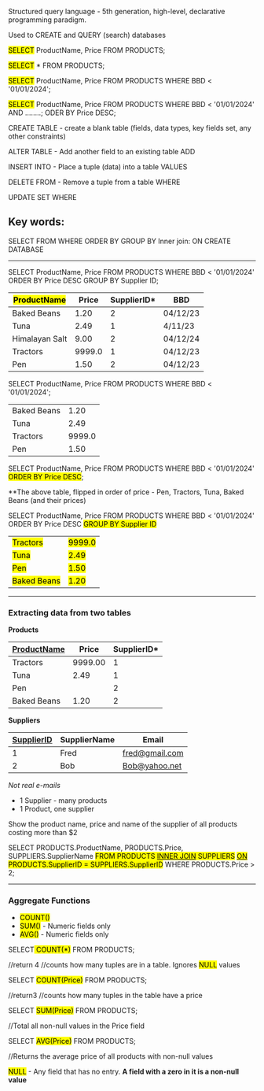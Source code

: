  Structured query language - 5th generation, high-level, declarative programming paradigm.

Used to CREATE and QUERY (search) databases

<mark class="hltr-cyan">SELECT</mark> ProductName, Price 
FROM PRODUCTS;

<mark class="hltr-cyan">SELECT</mark> *
FROM PRODUCTS;

<mark class="hltr-cyan">SELECT</mark> ProductName, Price
FROM PRODUCTS
WHERE BBD < '01/01/2024';

<mark class="hltr-cyan">SELECT</mark> ProductName, Price
FROM PRODUCTS
WHERE BBD < '01/01/2024' AND ........;
ODER BY Price DESC;


CREATE TABLE - create a blank table (fields, data types, key fields set, any other constraints)

ALTER TABLE - Add another field to an existing table
ADD

INSERT INTO - Place a tuple (data) into a table
VALUES

DELETE FROM - Remove a tuple from a table
WHERE

UPDATE 
SET
WHERE

## Key words:
SELECT
FROM 
WHERE
ORDER BY
GROUP BY
Inner join: ON
CREATE DATABASE

---------------

SELECT ProductName, Price
FROM PRODUCTS
WHERE BBD < '01/01/2024'
ORDER BY Price DESC
GROUP BY Supplier ID;

| <mark class="hltr-blue">ProductName</mark>    | Price  | SupplierID* | BBD      |
| -------------- | ------ | ---------- | -------- |
| Baked Beans    | 1.20   | 2          | 04/12/23 |
| Tuna           | 2.49   | 1          | 4/11/23  |
| Himalayan Salt | 9.00   | 2          | 04/12/24 |
| Tractors       | 9999.0 | 1          | 04/12/23 |
| Pen            | 1.50   | 2          | 04/12/23 |

SELECT ProductName, Price
FROM PRODUCTS
WHERE BBD < '01/01/2024';

|             |        |
| ----------- | ------ |
| Baked Beans | 1.20   |
| Tuna        | 2.49   |
| Tractors    | 9999.0 |
| Pen         | 1.50   | 

SELECT ProductName, Price
FROM PRODUCTS
WHERE BBD < '01/01/2024'
<mark class="hltr-orange">ORDER BY Price DESC</mark>;

**The above table, flipped in order of price - Pen, Tractors, Tuna, Baked Beans (and their prices)

SELECT ProductName, Price
FROM PRODUCTS
WHERE BBD < '01/01/2024'
ORDER BY Price DESC
<mark class="hltr-orange">GROUP BY Supplier ID</mark>

|             |        |
| ----------- | ------ |
| <mark class="hltr-red">Tractors</mark>    | <mark class="hltr-red">9999.0</mark> |
| <mark class="hltr-red">Tuna</mark>        | <mark class="hltr-red">2.49</mark>   |
| <mark class="hltr-green">Pen</mark>         | <mark class="hltr-green">1.50</mark>   |
| <mark class="hltr-green">Baked Beans</mark> | <mark class="hltr-green">1.20</mark>       |


-----


### Extracting data from two tables

**Products**

| <u>ProductName</u> | Price   | SupplierID* |
| ----------- | ------- | ----------- |
| Tractors    | 9999.00 | 1           |
| Tuna        | 2.49    | 1           |
| Pen         |         | 2           |
| Baked Beans | 1.20    | 2            |


**Suppliers**

| <u>SupplierID</u> | SupplierName | Email          |
| ---------- | ------------ | -------------- |
| 1          | Fred         | fred@gmail.com |
| 2          | Bob          | Bob@yahoo.net  | 
_Not real e-mails_

- 1 Supplier - many products
- 1 Product, one supplier

Show the product name, price and name of the supplier of all products costing more than $2

SELECT PRODUCTS.ProductName, PRODUCTS.Price, SUPPLIERS.SupplierName
<mark class="hltr-purple">FROM PRODUCTS <u>INNER JOIN</u> SUPPLIERS</mark>
<mark class="hltr-purple"><u>ON</u> PRODUCTS.SupplierID = SUPPLIERS.SupplierID</mark>
WHERE PRODUCTS.Price > 2;

------
### Aggregate Functions
- <mark class="hltr-green">COUNT()</mark>
- <mark class="hltr-grey">SUM()</mark> - Numeric fields only
- <mark class="hltr-pink">AVG()</mark> - Numeric fields only

SELECT<mark class="hltr-green"> COUNT($*$)</mark>
FROM PRODUCTS;

//return 4
//counts how many tuples are in a table. Ignores <mark class="hltr-yellow">NULL</mark> values


SELECT <mark class="hltr-green">COUNT(Price)</mark>
FROM PRODUCTS;

//return3
//counts how many tuples in the table have a price


SELECT <mark class="hltr-grey">SUM(Price)</mark>
FROM PRODUCTS;

//Total all non-null values in the Price field


SELECT <mark class="hltr-pink">AVG(Price)</mark>
FROM PRODUCTS;

//Returns the average price of all products with non-null values


<mark class="hltr-yellow">NULL</mark> - Any field that has no entry. **A field with a zero in it is a non-null value**


